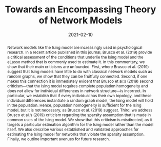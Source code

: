 ---
title : "Towards an Encompassing Theory of Network Models"
date : "2021-02-10"
authors : ["M. Marsman", "L. J. Waldorp", "D. Borsboom"]
publication_types : ["2"]
abstract: "Network models like the Ising model are increasingly used in psychological research. In a recent article published in this journal, Brusco et al. (2019) provide a critical assessment of the conditions that underlie the Ising model and the eLasso method that is commonly used to estimate it. In this commentary, we show that their main criticisms are unfounded. First, where Brusco et al. (2019) suggest that Ising models have little to do with classical network models such as random graphs, we show that they can be fruitfully connected. Second, if one makes this connection it is immediately evident that Brusco et al.’s (2019) second criticism—that the Ising model requires complete population homogeneity and does not allow for individual differences in network structure—is incorrect. In particular, we establish that if every individual has their own topology, and these individual differences instantiate a random graph model, the Ising model will hold in the population. Hence, population homogeneity is sufficient for the Ising model, but it is not necessary, as Brusco et al. (2019) suggest. Third, we address Brusco et al.’s (2019) criticism regarding the sparsity assumption that is made in common uses of the Ising model. We show that this criticism is misdirected, as it targets a particular estimation algorithm for the Ising model rather than the model itself. We also describe various established and validated approaches for estimating the Ising model for networks that violate the sparsity assumption. Finally, we outline important avenues for future research."
---